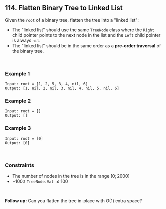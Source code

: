 ## 114. Flatten Binary Tree to Linked List

Given the `root` of a binary tree, flatten the tree into a "linked list":

- The "linked list" should use the same `TreeNode` class where the `Right` child pointer points to the next node in the list and the `Left` child pointer is always `nil`.
- The "linked list" should be in the same order as a **pre-order traversal** of the binary tree.

<br>

### Example 1

```
Input: root = [1, 2, 5, 3, 4, nil, 6]
Output: [1, nil, 2, nil, 3, nil, 4, nil, 5, nil, 6]
```

### Example 2

```
Input: root = []
Output: []
```

### Example 3

```
Input: root = [0]
Output: [0]
```

<br>

### Constraints

- The number of nodes in the tree is in the range $[0; 2000]$
- $-100 \leqslant$ `TreeNode.Val` $\leqslant 100$

<br>

**Follow up:** Can you flatten the tree in-place with $O(1)$ extra space?
